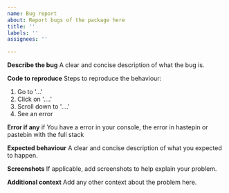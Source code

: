 ```yaml
---
name: Bug report
about: Report bugs of the package here
title: ''
labels: ''
assignees: ''

---
```


**Describe the bug**
A clear and concise description of what the bug is.

**Code to reproduce**
Steps to reproduce the behaviour:
1. Go to '...'
2. Click on '....'
3. Scroll down to '....'
4. See an error

**Error if any**
if You have a error in your console, the error in hastepin or pastebin with the full stack

**Expected behaviour**
A clear and concise description of what you expected to happen.

**Screenshots**
If applicable, add screenshots to help explain your problem.

**Additional context**
Add any other context about the problem here.
